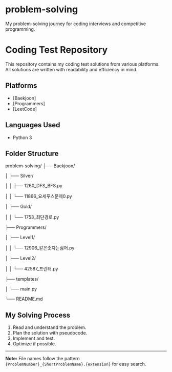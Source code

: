# problem-solving
My problem-solving journey for coding interviews and competitive programming.

# Coding Test Repository

This repository contains my coding test solutions from various platforms.  
All solutions are written with readability and efficiency in mind.

## Platforms
- [Baekjoon]
- [Programmers]
- [LeetCode]

## Languages Used
- Python 3

## Folder Structure
problem-solving/
├── Baekjoon/

│ ├── Silver/

│ │ ├── 1260_DFS_BFS.py

│ │ └── 11866_요세푸스문제0.py

│ ├── Gold/

│ │ └── 1753_최단경로.py

├── Programmers/

│ ├── Level1/

│ │ └── 12906_같은숫자는싫어.py

│ ├── Level2/

│ │ └── 42587_프린터.py

├── templates/

│ └── main.py

└── README.md



## My Solving Process
1. Read and understand the problem.
2. Plan the solution with pseudocode.
3. Implement and test.
4. Optimize if possible.

---
**Note:** File names follow the pattern  
`{ProblemNumber}_{ShortProblemName}.{extension}` for easy search.
